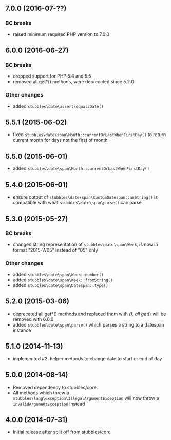 7.0.0 (2016-07-??)
------------------

### BC breaks

  * raised minimum required PHP version to 7.0.0


6.0.0 (2016-06-27)
------------------

### BC breaks

  * dropped support for PHP 5.4 and 5.5
  * removed all get*() methods, were deprecated since 5.2.0


### Other changes

  * added `stubbles\date\assert\equalsDate()`


5.5.1 (2015-06-02)
------------------

  * fixed `stubbles\date\span\Month::currentOrLastWhenFirstDay()` to return current month for days not the first of month


5.5.0 (2015-06-01)
------------------

  * added `stubbles\date\span\Month::currentOrLastWhenFirstDay()`


5.4.0 (2015-06-01)
------------------

  * ensure output of `stubbles\date\span\CustomDatespan::asString()` is compatible with what `stubbles\date\span\parse()` can parse


5.3.0 (2015-05-27)
------------------

### BC breaks

  * changed string representation of `stubbles\date\span\Week`, is now in format "2015-W05" instead of "05" only


### Other changes

  * added `stubbles\date\span\Week::number()`
  * added `stubbles\date\span\Week::fromString()`
  * added `stubbles\date\span\Datespan::type()`



5.2.0 (2015-03-06)
------------------

  * deprecated all get*() methods and replaced them with *(), all get*() will be removed with 6.0.0
  * added `stubbles\date\span\parse()` which parses a string to a datespan instance


5.1.0 (2014-11-13)
------------------

  * implemented #2: helper methods to change date to start or end of day


5.0.0 (2014-08-14)
------------------

  * Removed dependency to stubbles/core.
  * All methods which threw a `stubbles\lang\exception\IllegalArgumentException` will now throw a `InvalidArgumentException` instead


4.0.0 (2014-07-31)
------------------

  * Initial release after split off from stubbles/core
